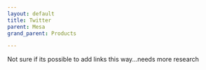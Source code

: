 ```yaml
---
layout: default
title: Twitter
parent: Mesa
grand_parent: Products

---
```


Not sure if its possible to add links this way...needs more research